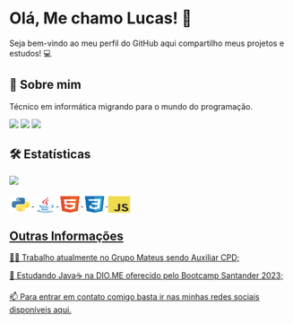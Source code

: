 # Olá, Me chamo Lucas! 🤙
Seja bem-vindo ao meu perfil do GitHub aqui compartilho meus projetos e estudos! 💻

## 🚀 Sobre mim
Técnico em informática migrando para o mundo do programação.

<div>
  <a href="https://instagram.com/barroslucasz" target="_blank"><img src="https://img.shields.io/badge/-Instagram-%23E4405F?style=for-the-badge&logo=instagram&logoColor=white" target="_blank"></a>
  <a href="https://www.linkedin.com/in/barroslucasz/" target="_blank"><img src="https://img.shields.io/badge/-LinkedIn-%230077B5?style=for-the-badge&logo=linkedin&logoColor=white" target="_blank"></a>
  <a href = "mailto:lucas.luck14@gmail.com"><img src="https://img.shields.io/badge/-Gmail-%23333?style=for-the-badge&logo=gmail&logoColor=white" target="_blank"></a>
</div>

## 🛠 Estatísticas

<div align="left">
  <a href="https://github.com/barroslucasz">
  <img width="45%" src="https://github-readme-stats.vercel.app/api/top-langs/?username=barroslucasz&layout=compact&langs_count=7&theme=dark"/>
</div>

<div style="display: inline_block"><br>
  <img align="center" alt="Lucas.py" height="30" width="40" src="https://github.com/devicons/devicon/blob/master/icons/python/python-original.svg">
  <img align="center" alt="Lucas.css" height="30" width="40" src="https://raw.githubusercontent.com/devicons/devicon/1119b9f84c0290e0f0b38982099a2bd027a48bf1/icons/java/java-original.svg">
  <img align="center" alt="Lucas.html" height="30" width="40" src="https://raw.githubusercontent.com/devicons/devicon/master/icons/html5/html5-original.svg">
  <img align="center" alt="Lucas.css" height="30" width="40" src="https://raw.githubusercontent.com/devicons/devicon/master/icons/css3/css3-original.svg">
  <img align="center" alt="Lucas.js" height="30" width="40" src="https://raw.githubusercontent.com/devicons/devicon/1119b9f84c0290e0f0b38982099a2bd027a48bf1/icons/javascript/javascript-original.svg">

</div>

## Outras Informações
👩‍💻 Trabalho atualmente no Grupo Mateus sendo Auxiliar CPD;

🧠 Estudando Java☕ na DIO.ME oferecido pelo Bootcamp Santander 2023;

📫 Para entrar em contato comigo basta ir nas minhas redes sociais disponíveis aqui.
